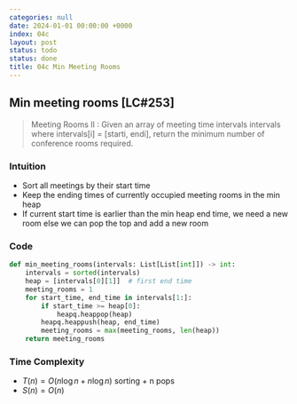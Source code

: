 ```yaml
---
categories: null
date: 2024-01-01 00:00:00 +0000
index: 04c
layout: post
status: todo
status: done
title: 04c Min Meeting Rooms
---
```


## Min meeting rooms [LC#253]
>  Meeting Rooms II :
> Given an array of meeting time intervals intervals where intervals[i] = [starti, endi], return the minimum number of conference rooms required.


### Intuition

- Sort all meetings by their start time
- Keep the ending times of currently occupied meeting rooms in the min heap
- If current start time is earlier than the min heap end time, we need a new room else we can pop the top and add a new room

### Code

```python
def min_meeting_rooms(intervals: List[List[int]]) -> int:
    intervals = sorted(intervals)
    heap = [intervals[0][1]]  # first end time
    meeting_rooms = 1
    for start_time, end_time in intervals[1:]:
        if start_time >= heap[0]:
            heapq.heappop(heap)
        heapq.heappush(heap, end_time)
        meeting_rooms = max(meeting_rooms, len(heap))
    return meeting_rooms
```
### Time Complexity
- $T(n)  = O(n \log n + n \log n)$ sorting + n pops
- $S(n) = O(n)$